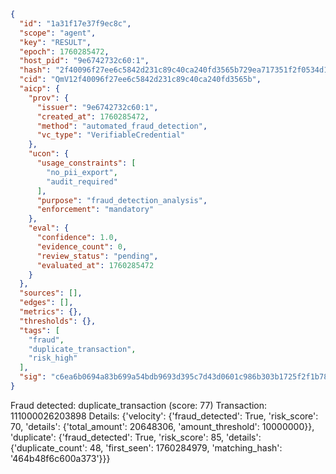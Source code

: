 ```json
{
  "id": "1a31f17e37f9ec8c",
  "scope": "agent",
  "key": "RESULT",
  "epoch": 1760285472,
  "host_pid": "9e6742732c60:1",
  "hash": "2f40096f27ee6c5842d231c89c40ca240fd3565b729ea717351f2f0534d13c67",
  "cid": "QmV12f40096f27ee6c5842d231c89c40ca240fd3565b",
  "aicp": {
    "prov": {
      "issuer": "9e6742732c60:1",
      "created_at": 1760285472,
      "method": "automated_fraud_detection",
      "vc_type": "VerifiableCredential"
    },
    "ucon": {
      "usage_constraints": [
        "no_pii_export",
        "audit_required"
      ],
      "purpose": "fraud_detection_analysis",
      "enforcement": "mandatory"
    },
    "eval": {
      "confidence": 1.0,
      "evidence_count": 0,
      "review_status": "pending",
      "evaluated_at": 1760285472
    }
  },
  "sources": [],
  "edges": [],
  "metrics": {},
  "thresholds": {},
  "tags": [
    "fraud",
    "duplicate_transaction",
    "risk_high"
  ],
  "sig": "c6ea6b0694a83b699a54bdb9693d395c7d43d0601c986b303b1725f2f1b78f90"
}
```

Fraud detected: duplicate_transaction (score: 77)
Transaction: 111000026203898
Details: {'velocity': {'fraud_detected': True, 'risk_score': 70, 'details': {'total_amount': 20648306, 'amount_threshold': 10000000}}, 'duplicate': {'fraud_detected': True, 'risk_score': 85, 'details': {'duplicate_count': 48, 'first_seen': 1760284979, 'matching_hash': '464b48f6c600a373'}}}